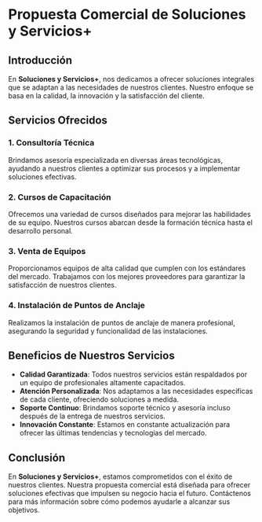 # Propuesta Comercial de Soluciones y Servicios+

## Introducción

En **Soluciones y Servicios+**, nos dedicamos a ofrecer soluciones integrales que se adaptan a las necesidades de nuestros clientes. Nuestro enfoque se basa en la calidad, la innovación y la satisfacción del cliente.

## Servicios Ofrecidos

### 1. Consultoría Técnica
Brindamos asesoría especializada en diversas áreas tecnológicas, ayudando a nuestros clientes a optimizar sus procesos y a implementar soluciones efectivas.

### 2. Cursos de Capacitación
Ofrecemos una variedad de cursos diseñados para mejorar las habilidades de su equipo. Nuestros cursos abarcan desde la formación técnica hasta el desarrollo personal.

### 3. Venta de Equipos
Proporcionamos equipos de alta calidad que cumplen con los estándares del mercado. Trabajamos con los mejores proveedores para garantizar la satisfacción de nuestros clientes.

### 4. Instalación de Puntos de Anclaje
Realizamos la instalación de puntos de anclaje de manera profesional, asegurando la seguridad y funcionalidad de las instalaciones.

## Beneficios de Nuestros Servicios

- **Calidad Garantizada**: Todos nuestros servicios están respaldados por un equipo de profesionales altamente capacitados.
- **Atención Personalizada**: Nos adaptamos a las necesidades específicas de cada cliente, ofreciendo soluciones a medida.
- **Soporte Continuo**: Brindamos soporte técnico y asesoría incluso después de la entrega de nuestros servicios.
- **Innovación Constante**: Estamos en constante actualización para ofrecer las últimas tendencias y tecnologías del mercado.

## Conclusión

En **Soluciones y Servicios+**, estamos comprometidos con el éxito de nuestros clientes. Nuestra propuesta comercial está diseñada para ofrecer soluciones efectivas que impulsen su negocio hacia el futuro. Contáctenos para más información sobre cómo podemos ayudarle a alcanzar sus objetivos.